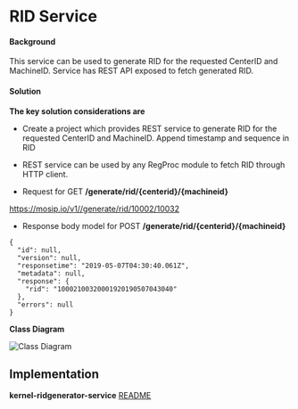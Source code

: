 # RID Service

#### Background

This service can be used to generate RID for the requested CenterID and MachineID. Service has REST API exposed to fetch generated RID. 


#### Solution


**The key solution considerations are**


- Create a project which provides REST service to generate RID for the requested CenterID and MachineID. Append timestamp and sequence in RID


- REST service can be used by any RegProc module to fetch RID through HTTP client.


- Request for GET **/generate/rid/{centerid}/{machineid}**

https://mosip.io/v1//generate/rid/10002/10032

- Response body model for POST **/generate/rid/{centerid}/{machineid}**

```
{
  "id": null,
  "version": null,
  "responsetime": "2019-05-07T04:30:40.061Z",
  "metadata": null,
  "response": {
    "rid": "10002100320001920190507043040"
  },
  "errors": null
}
```


**Class Diagram**



![Class Diagram](_images/kernel-ridgenerator-cd.png)



## Implementation


**kernel-ridgenerator-service** [README](../../../kernel/kernel-ridgenerator-service/README.md)
